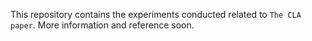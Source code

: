 This repository contains the experiments conducted related to ``The CLA paper``. More information and reference soon.
